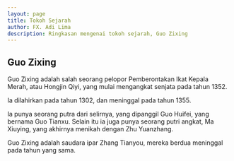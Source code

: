 ```yaml
---
layout: page
title: Tokoh Sejarah
author: FX. Adi Lima
description: Ringkasan mengenai tokoh sejarah, Guo Zixing
---
```


## Guo Zixing

Guo Zixing adalah salah seorang pelopor Pemberontakan Ikat Kepala Merah, atau Hongjin Qiyi, yang mulai
mengangkat senjata pada tahun 1352.

Ia dilahirkan pada tahun 1302, dan meninggal pada tahun 1355.

Ia punya seorang putra dari selirnya, yang dipanggil Guo Huifei, yang bernama Guo Tianxu. Selain itu ia juga
punya seorang putri angkat, Ma Xiuying, yang akhirnya menikah dengan Zhu Yuanzhang.

Guo Zixing adalah saudara ipar Zhang Tianyou, mereka berdua meninggal pada tahun yang sama.


